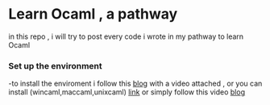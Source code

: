 # Learn Ocaml , a pathway 

in this repo , i will try to post every code i wrote in my pathway to learn Ocaml  

### Set up the environment 
-to install the enviroment i follow this [blog](https://titiandragomir.wordpress.com/2017/09/27/instalarea-ocaml-si-visual-studio-code) with a video attached , or you can install (wincaml,maccaml,unixcaml) [link](https://jean-mouric.pagesperso-orange.fr) or simply follow this video [blog](https://youtu.be/xTsHMja8joA)


